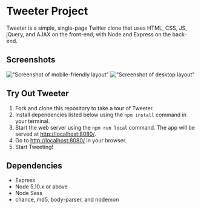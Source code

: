 # Tweeter Project

Tweeter is a simple, single-page Twitter clone that uses HTML, CSS, JS, jQuery, and AJAX on the front-end, with Node and Express on the back-end.

## Screenshots

!["Screenshot of mobile-friendly layout"]()
!["Screenshot of desktop layout"]()

## Try Out Tweeter

1. Fork and clone this repository to take a tour of Tweeter.
2. Install dependencies listed below using the `npm install` command in your terminal.
3. Start the web server using the `npm run local` command. The app will be served at <http://localhost:8080/>.
4. Go to <http://localhost:8080/> in your browser.
5. Start Tweeting!

## Dependencies

- Express
- Node 5.10.x or above
- Node Sass
- chance, md5, body-parser, and nodemon
